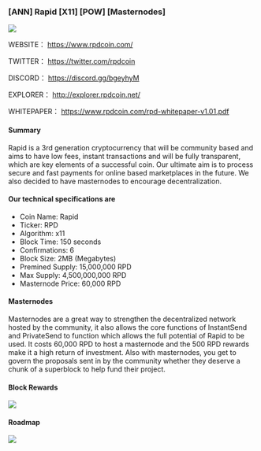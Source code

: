 ### [ANN] Rapid [X11] [POW] [Masternodes] 

![](https://i.imgur.com/I4KQYkm.png)

WEBSITE： https://www.rpdcoin.com/

TWITTER： https://twitter.com/rpdcoin

DISCORD： https://discord.gg/bgeyhyM

EXPLORER： http://explorer.rpdcoin.net/

WHITEPAPER： https://www.rpdcoin.com/rpd-whitepaper-v1.01.pdf



#### Summary
Rapid is a 3rd generation cryptocurrency that will be community based and aims to have low fees, instant transactions and will be fully transparent, which are key elements of a successful coin.  Our ultimate aim is to process secure and fast payments for online based marketplaces in the future. We also decided to have masternodes to encourage decentralization.



#### Our technical specifications are

- Coin Name: Rapid 
- Ticker: RPD 
- Algorithm: x11 
- Block Time: 150 seconds 
- Confirmations: 6 
- Block Size: 2MB (Megabytes) 
- Premined Supply: 15,000,000 RPD 
- Max Supply: 4,500,000,000 RPD 
- Masternode Price: 60,000 RPD


#### Masternodes

Masternodes are a great way to strengthen the decentralized network hosted by the community, it also allows the core functions of InstantSend and PrivateSend to function which allows the full potential of Rapid to be used. It costs 60,000 RPD to host a masternode and the 500 RPD rewards make it a high return of investment. Also with masternodes, you get to govern the proposals sent in by the community whether they deserve a chunk of a superblock to help fund their project.

#### Block Rewards

![](https://i.imgur.com/XO6QGV5.jpg)

#### Roadmap

![](https://i.imgur.com/r6Qsmr6.jpg)